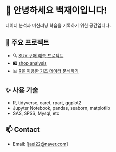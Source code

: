 # 👋 안녕하세요 백재이입니다!

데이터 분석과 머신러닝 학습을 기록하기 위한 공간입니다.

## 📂 주요 프로젝트
- 🔍 [SUV 구매 예측 프로젝트](https://github.com/jaeeei2/SUV_project)
- 🛍 [shop analysis](https://github.com/jaeeei2/shop_analysis)
- 📊 [R을 이용한 기초 데이터 분석하기](https://github.com/jaeeei2/R-data)

## ✨ 사용 기술
- R, tidyverse, caret, rpart, ggplot2
- Jupyter Notebook, pandas, seaborn, matplotlib
- SAS, SPSS, Mysql, etc

## 📫 Contact
- Email: [jaei22@naver.com]

